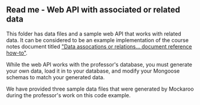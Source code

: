 ## Read me - Web API with associated or related data

This folder has data files and a sample web API that works with related data. It can be considered to be an example implementation of the course notes document titled ["Data assocations or relations... document reference how-to"](https://bti425.ca/notes/data-assoc-doc-ref-how-to).

While the web API works with the professor's database, you must generate your own data, load it in to your database, and modify your Mongoose schemas to match your generated data. 

We have provided three sample data files that were generated by Mockaroo during the professor's work on this code example. 

<br>
